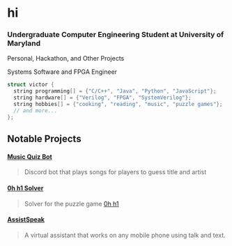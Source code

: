 # hi

### Undergraduate Computer Engineering Student at University of Maryland

Personal, Hackathon, and Other Projects

Systems Software and FPGA Engineer

```cpp
struct victor {
  string programming[] = {"C/C++", "Java", "Python", "JavaScript"};
  string hardware[] = {"Verilog", "FPGA", "SystemVerilog"};
  string hobbies[] = {"cooking", "reading", "music", "puzzle games"};
  // and more...
};
```

## Notable Projects

#### [Music Quiz Bot](https://github.com/fetf/music-quiz)
> Discord bot that plays songs for players to guess title and artist

#### [0h h1 Solver](https://github.com/notvictorl/0hh1-Solver)  
> Solver for the puzzle game [0h h1](https://0hh1.com)  

#### [AssistSpeak](https://github.com/fetf/AssistSpeak)
> A virtual assistant that works on any mobile phone using talk and text.
